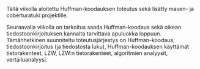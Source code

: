 Tällä viikolla aloitettu Huffman-koodauksen toteutus sekä lisätty maven- ja coberturatuki projektille.

Seuraavalla viikolla on tarkoitus saada Huffman-koodaus sekä oikean tiedostoonkirjoituksen kannalta
tarvittava apuluokka loppuun.
Tämänhetkinen suunniteltu toteutusjärjestys on Huffman-koodaus, tiedostoonkirjoitus (ja tiedostosta luku), Huffman-koodauksen
käyttämät tietorakenteet, LZW, LZW:n tietorakenteet, algoritmien analyysit, vertailuanalyysi.

